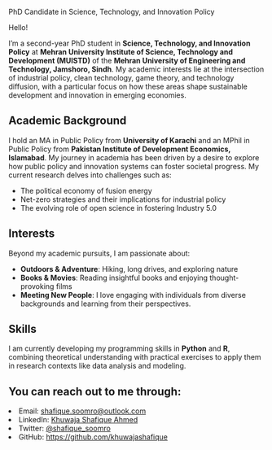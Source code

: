 PhD Candidate in Science, Technology, and Innovation Policy

Hello!

I’m a second-year PhD student in **Science, Technology, and Innovation Policy** at **Mehran University Institute of Science, Technology and Development (MUISTD)** of the **Mehran University of Engineering and Technology, Jamshoro, Sindh**. My academic interests lie at the intersection of industrial policy, clean technology, game theory, and technology diffusion, with a particular focus on how these areas shape sustainable development and innovation in emerging economies.

## Academic Background

I hold an MA in Public Policy from **University of Karachi** and an MPhil in Public Policy from **Pakistan Institute of Development Economics, Islamabad**. My journey in academia has been driven by a desire to explore how public policy and innovation systems can foster societal progress. My current research delves into challenges such as:

- The political economy of fusion energy  
- Net-zero strategies and their implications for industrial policy  
- The evolving role of open science in fostering Industry 5.0  

## Interests

Beyond my academic pursuits, I am passionate about:  

- **Outdoors & Adventure**: Hiking, long drives, and exploring nature  
- **Books & Movies**: Reading insightful books and enjoying thought-provoking films  
- **Meeting New People**: I love engaging with individuals from diverse backgrounds and learning from their perspectives.  

## Skills

I am currently developing my programming skills in **Python** and **R**, combining theoretical understanding with practical exercises to apply them in research contexts like data analysis and modeling.

## You can reach out to me through:

<li> Email: <a href="mailto:shafique.soomro@outlook.com">shafique.soomro@outlook.com</a></li>
<li> LinkedIn: <a href="https://www.linkedin.com/in/khuwajashafique/" target="_blank">Khuwaja Shafique Ahmed</a></li>
<li> Twitter: <a href="https://twitter.com/shafique_soomro" target="_blank">@shafique_soomro</a></li>
<li> GitHub: <a href="https://github.com/khuwajashafique" target="_blank">https://github.com/khuwajashafique</a></li>
</ul>
